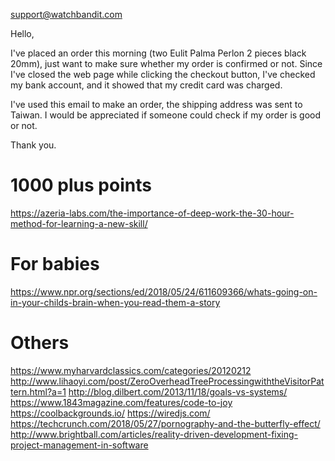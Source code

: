 support@watchbandit.com

Hello,

I've placed an order this morning (two Eulit Palma Perlon 2 pieces black 20mm), just want to make sure whether my order is confirmed or not. Since I've closed the web page while clicking the checkout button, I've checked my bank account, and it showed that my credit card was charged. 

I've used this email to make an order, the shipping address was sent to Taiwan. 
I would be appreciated if someone could check if my order is good or not.

Thank you.

# 1000 plus points
https://azeria-labs.com/the-importance-of-deep-work-the-30-hour-method-for-learning-a-new-skill/

# For babies
https://www.npr.org/sections/ed/2018/05/24/611609366/whats-going-on-in-your-childs-brain-when-you-read-them-a-story

# Others
https://www.myharvardclassics.com/categories/20120212
http://www.lihaoyi.com/post/ZeroOverheadTreeProcessingwiththeVisitorPattern.html?a=1
http://blog.dilbert.com/2013/11/18/goals-vs-systems/
https://www.1843magazine.com/features/code-to-joy
https://coolbackgrounds.io/
https://wiredjs.com/
https://techcrunch.com/2018/05/27/pornography-and-the-butterfly-effect/
http://www.brightball.com/articles/reality-driven-development-fixing-project-management-in-software
